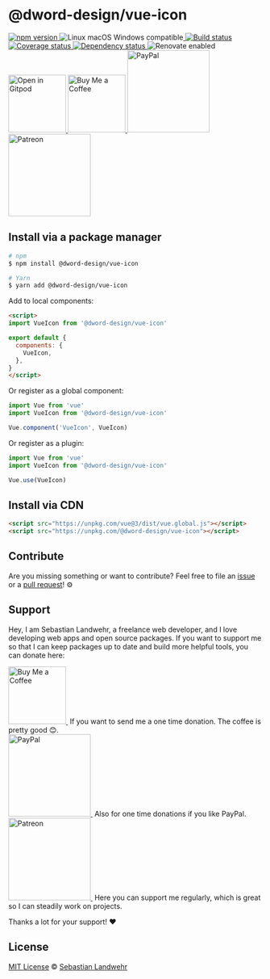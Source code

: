 <!-- TITLE/ -->
# @dword-design/vue-icon
<!-- /TITLE -->

<!-- BADGES/ -->
  <p>
    <a href="https://npmjs.org/package/@dword-design/vue-icon">
      <img
        src="https://img.shields.io/npm/v/@dword-design/vue-icon.svg"
        alt="npm version"
      >
    </a><img src="https://img.shields.io/badge/os-linux%20%7C%C2%A0macos%20%7C%C2%A0windows-blue" alt="Linux macOS Windows compatible"><a href="https://github.com/dword-design/vue-icon/actions">
      <img
        src="https://github.com/dword-design/vue-icon/workflows/build/badge.svg"
        alt="Build status"
      >
    </a><a href="https://codecov.io/gh/dword-design/vue-icon">
      <img
        src="https://codecov.io/gh/dword-design/vue-icon/branch/master/graph/badge.svg"
        alt="Coverage status"
      >
    </a><a href="https://david-dm.org/dword-design/vue-icon">
      <img src="https://img.shields.io/david/dword-design/vue-icon" alt="Dependency status">
    </a><img src="https://img.shields.io/badge/renovate-enabled-brightgreen" alt="Renovate enabled"><br/><a href="https://gitpod.io/#https://github.com/dword-design/vue-icon">
      <img
        src="https://gitpod.io/button/open-in-gitpod.svg"
        alt="Open in Gitpod"
        width="114"
      >
    </a><a href="https://www.buymeacoffee.com/dword">
      <img
        src="https://www.buymeacoffee.com/assets/img/guidelines/download-assets-sm-2.svg"
        alt="Buy Me a Coffee"
        width="114"
      >
    </a><a href="https://paypal.me/SebastianLandwehr">
      <img
        src="https://sebastianlandwehr.com/images/paypal.svg"
        alt="PayPal"
        width="163"
      >
    </a><a href="https://www.patreon.com/dworddesign">
      <img
        src="https://sebastianlandwehr.com/images/patreon.svg"
        alt="Patreon"
        width="163"
      >
    </a>
</p>
<!-- /BADGES -->

<!-- DESCRIPTION/ -->

<!-- /DESCRIPTION -->

<!-- INSTALL/ -->
## Install via a package manager

```bash
# npm
$ npm install @dword-design/vue-icon

# Yarn
$ yarn add @dword-design/vue-icon
```

Add to local components:

```html
<script>
import VueIcon from '@dword-design/vue-icon'

export default {
  components: {
    VueIcon,
  },
}
</script>
```

Or register as a global component:

```js
import Vue from 'vue'
import VueIcon from '@dword-design/vue-icon'

Vue.component('VueIcon', VueIcon)
```

Or register as a plugin:

```js
import Vue from 'vue'
import VueIcon from '@dword-design/vue-icon'

Vue.use(VueIcon)
```

## Install via CDN

```html
<script src="https://unpkg.com/vue@3/dist/vue.global.js"></script>
<script src="https://unpkg.com/@dword-design/vue-icon"></script>
```
<!-- /INSTALL -->

<!-- LICENSE/ -->
## Contribute

Are you missing something or want to contribute? Feel free to file an [issue](https://github.com/dword-design/vue-icon/issues) or a [pull request](https://github.com/dword-design/vue-icon/pulls)! ⚙️

## Support

Hey, I am Sebastian Landwehr, a freelance web developer, and I love developing web apps and open source packages. If you want to support me so that I can keep packages up to date and build more helpful tools, you can donate here:

<p>
  <a href="https://www.buymeacoffee.com/dword">
    <img
      src="https://www.buymeacoffee.com/assets/img/guidelines/download-assets-sm-2.svg"
      alt="Buy Me a Coffee"
      width="114"
    >
  </a>&nbsp;If you want to send me a one time donation. The coffee is pretty good 😊.<br/>
  <a href="https://paypal.me/SebastianLandwehr">
    <img
      src="https://sebastianlandwehr.com/images/paypal.svg"
      alt="PayPal"
      width="163"
    >
  </a>&nbsp;Also for one time donations if you like PayPal.<br/>
  <a href="https://www.patreon.com/dworddesign">
    <img
      src="https://sebastianlandwehr.com/images/patreon.svg"
      alt="Patreon"
      width="163"
    >
  </a>&nbsp;Here you can support me regularly, which is great so I can steadily work on projects.
</p>

Thanks a lot for your support! ❤️

## License

[MIT License](https://opensource.org/licenses/MIT) © [Sebastian Landwehr](https://sebastianlandwehr.com)
<!-- /LICENSE -->
